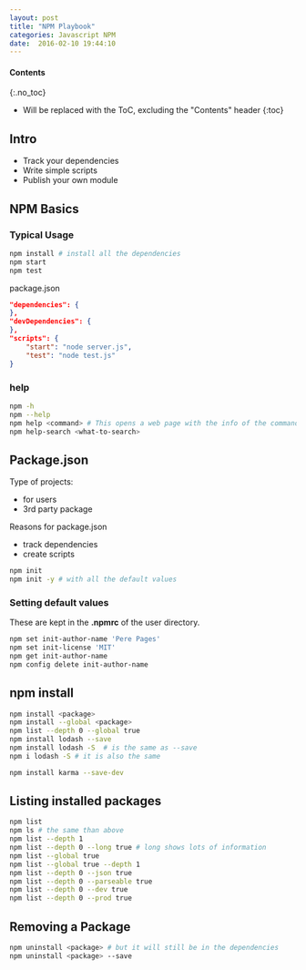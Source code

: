 ```yaml
---
layout: post
title: "NPM Playbook"
categories: Javascript NPM
date:  2016-02-10 19:44:10
---
```


#### Contents

{:.no_toc}
* Will be replaced with the ToC, excluding the "Contents" header
{:toc}

## Intro

- Track your dependencies
- Write simple scripts
- Publish your own module

## NPM Basics

### Typical Usage

```bash
npm install # install all the dependencies
npm start
npm test
```

package.json

```json
"dependencies": {
},
"devDependencies": {
},
"scripts": {
    "start": "node server.js",
    "test": "node test.js"
}
```

### help

```bash
npm -h
npm --help
npm help <command> # This opens a web page with the info of the command
npm help-search <what-to-search>
```

## Package.json

Type of projects:

- for users
- 3rd party package

Reasons for package.json

- track dependencies
- create scripts

```bash
npm init
npm init -y # with all the default values
```

### Setting default values

These are kept in the **.npmrc** of the user directory.

```bash
npm set init-author-name 'Pere Pages'
npm set init-license 'MIT'
npm get init-author-name
npm config delete init-author-name
```

## npm install

```bash
npm install <package>
npm install --global <package>
npm list --depth 0 --global true
npm install lodash --save
npm install lodash -S  # is the same as --save
npm i lodash -S # it is also the same

npm install karma --save-dev
```

## Listing installed packages

```bash
npm list
npm ls # the same than above
npm list --depth 1
npm list --depth 0 --long true # long shows lots of information
npm list --global true
npm list --global true --depth 1
npm list --depth 0 --json true
npm list --depth 0 --parseable true
npm list --depth 0 --dev true
npm list --depth 0 --prod true
```

## Removing a Package

```bash
npm uninstall <package> # but it will still be in the dependencies
npm uninstall <package> --save
```
